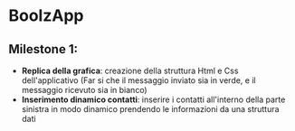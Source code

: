 # BoolzApp

## Milestone 1:

- **Replica della grafica**: creazione della struttura Html e Css dell'applicativo
(Far si che il messaggio inviato sia in verde, e il messaggio ricevuto sia in bianco)
- **Inserimento dinamico contatti**: inserire i contatti all'interno della parte sinistra in modo dinamico prendendo le informazioni da una struttura dati
